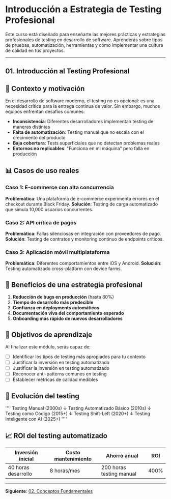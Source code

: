 # Introducción a Estrategia de Testing Profesional

Este curso está diseñado para enseñarte las mejores prácticas y estrategias profesionales de testing en desarrollo de software. Aprenderás sobre tipos de pruebas, automatización, herramientas y cómo implementar una cultura de calidad en tus proyectos.

---

## 01. Introducción al Testing Profesional

## 🎯 Contexto y motivación

En el desarrollo de software moderno, el testing no es opcional: es una necesidad crítica para la entrega continua de valor. Sin embargo, muchos equipos enfrentan desafíos comunes:

- **Inconsistencia**: Diferentes desarrolladores implementan testing de maneras distintas
- **Falta de automatización**: Testing manual que no escala con el crecimiento del producto
- **Baja cobertura**: Tests superficiales que no detectan problemas reales
- **Entornos no replicables**: "Funciona en mi máquina" pero falla en producción

## 📊 Casos de uso reales

### Caso 1: E-commerce con alta concurrencia

**Problemática**: Una plataforma de e-commerce experimenta errores en el checkout durante Black Friday.
**Solución**: Testing de carga automatizado que simula 10,000 usuarios concurrentes.

### Caso 2: API crítica de pagos

**Problemática**: Fallas silenciosas en integración con proveedores de pago.
**Solución**: Testing de contratos y monitoring continuo de endpoints críticos.

### Caso 3: Aplicación móvil multiplataforma

**Problemática**: Diferentes comportamientos entre iOS y Android.
**Solución**: Testing automatizado cross-platform con device farms.

## 🚀 Beneficios de una estrategia profesional

1. **Reducción de bugs en producción** (hasta 80%)
2. **Tiempo de desarrollo más predecible**
3. **Confianza en deployments automáticos**
4. **Documentación viva del comportamiento esperado**
5. **Onboarding más rápido de nuevos desarrolladores**

## 🎯 Objetivos de aprendizaje

Al finalizar este módulo, serás capaz de:

- [ ] Identificar los tipos de testing más apropiados para tu contexto
- [ ] Justificar la inversión en testing automatizado
- [ ] Justificar la inversión en testing automatizado
- [ ] Reconocer anti-patterns comunes en testing
- [ ] Establecer métricas de calidad medibles

## 🔄 Evolución del testing

''''
Testing Manual (2000s)
     ↓
Testing Automatizado Básico (2010s)
     ↓
Testing como Código (2015+)
     ↓
Testing Shift-Left (2020+)
     ↓
Testing Inteligente con AI (2025+)
''''

## 📈 ROI del testing automatizado

| Inversión inicial | Costo mantenimiento | Ahorro anual | ROI |
|------------------|-------------------|-------------|-----|
| 40 horas desarrollo | 8 horas/mes | 200 horas testing manual | 400% |

---

**Siguiente**: [02. Conceptos Fundamentales](./02-conceptos.md)
